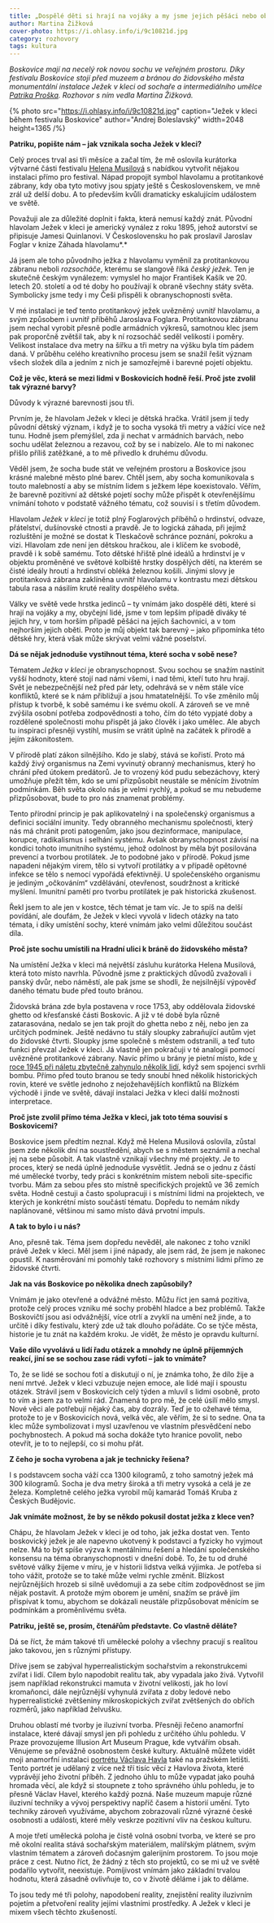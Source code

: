```yaml
---
title: „Dospělé děti si hrají na vojáky a my jsme jejich pěšáci nebo oběti.“
author: Martina Žižková
cover-photo: https://i.ohlasy.info/i/9c10821d.jpg
category: rozhovory
tags: kultura
---
```


_Boskovice mají na necelý rok novou sochu ve veřejném prostoru. Díky festivalu Boskovice stojí před muzeem a bránou do židovského města monumentální instalace Ježek v kleci od sochaře a intermediálního umělce [Patrika Proška](http://www.prosko.cz). Rozhovor s ním vedla Martina Žižková._

{% photo src="https://i.ohlasy.info/i/9c10821d.jpg" caption="Ježek v kleci během festivalu Boskovice" author="Andrej Boleslavský" width=2048 height=1365 /%}

**Patriku, popište nám – jak vznikala socha Ježek v kleci?**

Celý proces trval asi tři měsíce a začal tím, že mě oslovila kurátorka výtvarné části festivalu [Helena Musilová](https://ohlasy.info/clanky/2024/07/vytvarne-umeni-nazivo.html) s nabídkou vytvořit nějakou instalaci přímo pro festival. Nápad propojit symbol hlavolamu a protitankové zábrany, kdy oba tyto motivy jsou spjaty ještě s Československem, ve mně zrál už delší dobu. A to především kvůli dramaticky eskalujícím událostem ve světě.

Považuji ale za důležité doplnit i fakta, která nemusí každý znát. Původní hlavolam Ježek v kleci je americký vynález z roku 1895, jehož autorství se připisuje Jamesi Quinlanovi. V Československu ho pak proslavil Jaroslav Foglar v knize Záhada hlavolamu*.*

Já jsem ale toho původního ježka z hlavolamu vyměnil za protitankovou zábranu neboli _rozsocháče_, kterému se slangově říká _český ježek_. Ten je skutečně českým vynálezem: vymyslel ho major František Kašík ve 20\. letech 20\. století a od té doby ho používají k obraně všechny státy světa. Symbolicky jsme tedy i my Češi přispěli k obranyschopnosti světa.

V mé instalaci je teď tento protitankový ježek uvězněný uvnitř hlavolamu, a svým způsobem i uvnitř příběhů Jaroslava Foglara. Protitankovou zábranu jsem nechal vyrobit přesně podle armádních výkresů, samotnou klec jsem pak proporčně zvětšil tak, aby k ní rozsocháč seděl velikostí i poměry. Velikost instalace dva metry na šířku a tři metry na výšku byla tím pádem daná. V průběhu celého kreativního procesu jsem se snažil řešit význam všech složek díla a jedním z nich je samozřejmě i barevné pojetí objektu.

**Což je věc, která se mezi lidmi v Boskovicích hodně řeší. Proč jste zvolil tak výrazné barvy?**

Důvody k výrazné barevnosti jsou tři.

Prvním je, že hlavolam Ježek v kleci je dětská hračka. Vrátil jsem jí tedy původní dětský význam, i když je to socha vysoká tři metry a vážící více než tunu. Hodně jsem přemýšlel, zda ji nechat v armádních barvách, nebo sochu udělat železnou a rezavou, což by se i nabízelo. Ale to mi nakonec přišlo příliš zatěžkané, a to mě přivedlo k druhému důvodu.

Věděl jsem, že socha bude stát ve veřejném prostoru a Boskovice jsou krásné malebné město plné barev. Chtěl jsem, aby socha komunikovala s touto malebností a aby se místním lidem s ježkem lépe koexistovalo. Věřím, že barevně pozitivní až dětské pojetí sochy může přispět k otevřenějšímu vnímání tohoto v podstatě vážného tématu, což souvisí i s třetím důvodem.

Hlavolam _Ježek v kleci_ je totiž plný Foglarových příběhů o hrdinství, odvaze, přátelství, dušínovské ctnosti a pravdě. Je to logická záhada, při jejímž rozluštění je možné se dostat k Tleskačově schránce poznání, pokroku a vizi. Hlavolam zde není jen dětskou hračkou, ale i klíčem ke svobodě, pravdě i k sobě samému. Toto dětské hřiště plné ideálů a hrdinství je v objektu proměněné ve světové kolbiště hrstky dospělých dětí, na kterém se čisté ideály hroutí a hrdinství obléká železnou košili. Jinými slovy je protitanková zábrana zaklíněna uvnitř hlavolamu v kontrastu mezi dětskou tabula rasa a násilím kruté reality dospělého světa.

Války ve světě vede hrstka jedinců – ty vnímám jako dospělé děti, které si hrají na vojáky a my, obyčejní lidé, jsme v tom lepším případě diváky té jejich hry, v tom horším případě pěšáci na jejich šachovnici, a v tom nejhorším jejich oběti. Proto je můj objekt tak barevný – jako připomínka této dětské hry, která však může skrývat velmi vážné poselství.

**Dá se nějak jednoduše vystihnout téma, které socha v sobě nese?**

Tématem _Ježka v kleci_ je obranyschopnost. Svou sochou se snažím nastínit vyšší hodnoty, které stojí nad námi všemi, i nad těmi, kteří tuto hru hrají. Svět je nebezpečnější než před pár lety, odehrává se v něm stále více konfliktů, které se k nám přibližují a jsou hmatatelnější. To vše změnilo můj přístup k tvorbě, k sobě samému i ke svému okolí. A zároveň se ve mně zvýšila osobní potřeba zodpovědnosti a toho, čím do této vypjaté doby a rozdělené společnosti mohu přispět já jako člověk i jako umělec. Ale abych tu inspiraci přesněji vystihl, musím se vrátit úplně na začátek k přírodě a jejím zákonitostem.

V přírodě platí zákon silnějšího. Kdo je slabý, stává se kořistí. Proto má každý živý organismus na Zemi vyvinutý obranný mechanismus, který ho chrání před útokem predátorů. Je to vrozený kód pudu sebezáchovy, který umožňuje přežít těm, kdo se umí přizpůsobit neustále se měnícím životním podmínkám. Běh světa okolo nás je velmi rychlý, a pokud se mu nebudeme přizpůsobovat, bude to pro nás znamenat problémy.

Tento přírodní princip je pak aplikovatelný i na společenský organismus a definici sociální imunity. Tedy obranného mechanismu společnosti, který nás má chránit proti patogenům, jako jsou dezinformace, manipulace, korupce, radikalismus i selhání systému. Avšak obranyschopnost závisí na kondici tohoto imunitního systému, jehož odolnost by měla být posilována prevencí a tvorbou protilátek. Je to podobné jako v přírodě. Pokud jsme napadeni nějakým virem, tělo si vytvoří protilátky a v případě opětovné infekce se tělo s nemocí vypořádá efektivněji. U společenského organismu je jediným „očkováním“ vzdělávání, otevřenost, soudržnost a kritické myšlení. Imunitní pamětí pro tvorbu protilátek je pak historická zkušenost.

Řekl jsem to ale jen v kostce, těch témat je tam víc. Je to spíš na delší povídání, ale doufám, že Ježek v kleci vyvolá v lidech otázky na tato témata, i díky umístění sochy, které vnímám jako velmi důležitou součást díla.

**Proč jste sochu umístili na Hradní ulici k bráně do židovského města?**

Na umístění Ježka v kleci má největší zásluhu kurátorka Helena Musilová, která toto místo navrhla. Původně jsme z praktických důvodů zvažovali i panský dvůr, nebo náměstí, ale pak jsme se shodli, že nejsilnější výpověď daného tématu bude před touto bránou.

Židovská brána zde byla postavena v roce 1753, aby oddělovala židovské ghetto od křesťanské části Boskovic. A již v té době byla různě zatarasována, nedalo se jen tak projít do ghetta nebo z něj, nebo jen za určitých podmínek. Ještě nedávno tu stály sloupky zabraňující autům vjet do židovské čtvrti. Sloupky jsme společně s městem odstranili, a teď tuto funkci převzal Ježek v kleci. Já vlastně jen pokračuji v té analogii pomocí uvězněné protitankové zábrany. Navíc přímo u brány je pietní místo, kde [v roce 1945 při náletu zbytečně zahynulo několik lidí](https://ohlasy.info/clanky/2020/05/boskovicky-nalet.html), když sem spojenci svrhli bombu. Přímo před touto branou se tedy snoubí hned několik historických rovin, které ve světle jednoho z nejožehavějších konfliktů na Blízkém východě i jinde ve světě, dávají instalaci Ježka v kleci další možnosti interpretace.

**Proč jste zvolil přímo téma Ježka v kleci, jak toto téma souvisí s Boskovicemi?**

Boskovice jsem předtím neznal. Když mě Helena Musilová oslovila, zůstal jsem zde několik dní na soustředění, abych se s městem seznámil a nechal jej na sebe působit. A tak vlastně vznikají všechny mé projekty. Je to proces, který se nedá úplně jednoduše vysvětlit. Jedná se o jednu z částí mé umělecké tvorby, tedy práci s konkrétním místem neboli site-specific tvorbu. Mám za sebou přes sto místně specifických projektů ve 36 zemích světa. Hodně cestuji a často spolupracuji i s místními lidmi na projektech, ve kterých je konkrétní místo součástí tématu. Dopředu to nemám nikdy naplánované, většinou mi samo místo dává prvotní impuls.

**A tak to bylo i u nás?**

Ano, přesně tak. Téma jsem dopředu nevěděl, ale nakonec z toho vznikl právě Ježek v kleci. Měl jsem i jiné nápady, ale jsem rád, že jsem je nakonec opustil. K nasměrování mi pomohly také rozhovory s místními lidmi přímo ze židovské čtvrti.

**Jak na vás Boskovice po několika dnech zapůsobily?**

Vnímám je jako otevřené a odvážné město. Můžu říct jen samá pozitiva, protože celý proces vzniku mé sochy proběhl hladce a bez problémů. Takže Boskovičtí jsou asi odvážnější, více otrlí a zvyklí na umění než jinde, a to určitě i díky festivalu, který zde už tak dlouho pořádáte. Co se týče města, historie je tu znát na každém kroku. Je vidět, že město je opravdu kulturní.

**Vaše dílo vyvolává u lidí řadu otázek a mnohdy ne úplně příjemných reakcí, jiní se se sochou zase rádi vyfotí – jak to vnímáte?**

To, že se lidé se sochou fotí a diskutují o ní, je známka toho, že dílo žije a není mrtvé. Ježek v kleci vzbuzuje nejen emoce, ale lidé mají i spoustu otázek. Strávil jsem v Boskovicích celý týden a mluvil s lidmi osobně, proto to vím a jsem za to velmi rád. Znamená to pro mě, že celé úsilí mělo smysl. Nové věci ale potřebují nějaký čas, aby dozrály. Teď je to ožehavé téma, protože to je v Boskovicích nová, velká věc, ale věřím, že si to sedne. Ona ta klec může symbolizovat i mysl uzavřenou ve vlastním přesvědčení nebo pochybnostech. A pokud má socha dokáže tyto hranice povolit, nebo otevřít, je to to nejlepší, co si mohu přát.

**Z čeho je socha vyrobena a jak je technicky řešena?**

I s podstavcem socha váží cca 1300 kilogramů, z toho samotný ježek má 300 kilogramů. Socha je dva metry široká a tři metry vysoká a celá je ze železa. Kompletně celého ježka vyrobil můj kamarád Tomáš Kruba z Českých Budějovic.

**Jak vnímáte možnost, že by se někdo pokusil dostat ježka z klece ven?**

Chápu, že hlavolam Ježek v kleci je od toho, jak ježka dostat ven. Tento boskovický ježek je ale napevno ukotvený k podstavci a fyzicky ho vyjmout nelze. Má to být spíše výzva k mentálnímu řešení a hledání společenského konsensu na téma obranyschopnosti v dnešní době. To, že tu od druhé světové války žijeme v míru, je v historii lidstva velká výjimka. Je potřeba si toho vážit, protože se to také může velmi rychle změnit. Blízkost nejrůznějších hrozeb si silně uvědomuji a za sebe cítím zodpovědnost se jim nějak postavit. A protože mým oborem je umění, snažím se právě jím přispívat k tomu, abychom se dokázali neustále přizpůsobovat měnícím se podmínkám a proměnlivému světa.

**Patriku, ještě se, prosím, čtenářům představte. Co vlastně děláte?**

Dá se říct, že mám takové tři umělecké polohy a všechny pracují s realitou jako takovou, jen s různými přístupy.

Dříve jsem se zabýval hyperrealistickým sochařstvím a rekonstrukcemi zvířat i lidí. Cílem bylo napodobit realitu tak, aby vypadala jako živá. Vytvořil jsem například rekonstrukci mamuta v životní velikosti, jak ho loví kromaňonci, dále nejrůznější vyhynulá zvířata z doby ledové nebo hyperrealistické zvětšeniny mikroskopických zvířat zvětšených do obřích rozměrů, jako například želvušku.

Druhou oblastí mé tvorby je iluzivní tvorba. Přesněji řečeno anamorfní instalace, které dávají smysl jen při pohledu z určitého úhlu pohledu. V Praze provozujeme Illusion Art Museum Prague, kde vytvářím obsah. Věnujeme se převážně osobnostem české kultury. Aktuálně můžete vidět moji anamorfní instalaci [portrétu Václava Havla](https://www.prosko.cz/anamorphosis/vaclav-havel) také na pražském letišti. Tento portrét je udělaný z více než tří tisíc věcí z Havlova života, které vyprávějí jeho životní příběh. Z jednoho úhlu to může vypadat jako pouhá hromada věcí, ale když si stoupnete z toho správného úhlu pohledu, je to přesně Václav Havel, kterého každý pozná. Naše muzeum mapuje různé iluzivní techniky a vývoj perspektivy napříč časem a historií umění. Tyto techniky zároveň využíváme, abychom zobrazovali různé výrazné české osobnosti a události, které měly veskrze pozitivní vliv na českou kulturu.

A moje třetí umělecká poloha je čistě volná osobní tvorba, ve které se pro mě okolní realita stává sochařským materiálem, malířským plátnem, svým vlastním tématem a zároveň dočasným galerijním prostorem. To jsou moje práce z cest. Nutno říct, že žádný z těch sto projektů, co se mi už ve světě podařilo vytvořit, neexistuje. Pomíjivost vnímám jako základní trvalou hodnotu, která zásadně ovlivňuje to, co v životě děláme i jak to děláme.

To jsou tedy mé tři polohy, napodobení reality, znejistění reality iluzivním pojetím a přetvoření reality jejími vlastními prostředky. A Ježek v kleci je mixem všech těchto zkušeností.
